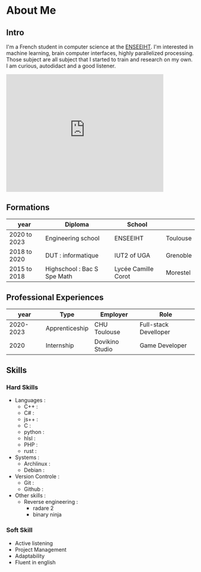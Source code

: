 <script src="https://kit.fontawesome.com/0b50565179.js" crossorigin="anonymous"></script>
# About Me
## Intro 
I'm a French student in computer science at the [ENSEEIHT](https://www.enseeiht.fr/fr/index.html). I'm interested in machine learning, brain computer interfaces, highly parallelized processing. Those subject are all subject that I started to train and research on my own. I am curious, autodidact and a good listener.
<iframe width="420" height="315" src="http://www.youtube.com/embed/dQw4w9WgXcQ" frameborder="0" allowfullscreen></iframe>

## Formations

| year         | Diploma                      | School              |          |
|--------------|------------------------------|---------------------|----------|
| 2020 to 2023 | Engineering school           | ENSEEIHT            | Toulouse |
| 2018 to 2020 | DUT : informatique           | IUT2 of UGA         | Grenoble |
| 2015 to 2018 | Highschool :  Bac S Spe Math | Lycée Camille Corot | Morestel |

## Professional Experiences

| year      | Type           | Employer        | Role                  |
|-----------|----------------|-----------------|-----------------------|
| 2020-2023 | Apprenticeship | CHU Toulouse    | Full-stack Develloper |
| 2020      | Internship     | Dovikino Studio | Game Developer        |

## Skills

### Hard Skills

- Languages : 
	- C++ : <i class="fas fa-star"></i><i class="fas fa-star"></i><i class="fas fa-star"></i><i class="fas fa-star"></i><i class="far fa-star"></i>
	- C# : <i class="fas fa-star"></i><i class="fas fa-star"></i><i class="fas fa-star"></i><i class="fas fa-star"></i><i class="far fa-star"></i>
	- js++ : <i class="fas fa-star"></i><i class="fas fa-star"></i><i class="fas fa-star"></i><i class="fas fa-star"></i><i class="far fa-star"></i>
	- C : <i class="fas fa-star"></i><i class="fas fa-star"></i><i class="fas fa-star"></i><i class="far fa-star"></i><i class="far fa-star"></i>
	- python : <i class="fas fa-star"></i><i class="fas fa-star"></i><i class="fas fa-star"></i><i class="far fa-star"></i><i class="far fa-star"></i>
	- hlsl : <i class="fas fa-star"></i><i class="fas fa-star"></i><i class="fas fa-star"></i><i class="far fa-star"></i><i class="far fa-star"></i>
	- PHP : <i class="fas fa-star"></i><i class="fas fa-star"></i><i class="far fa-star"></i><i class="far fa-star"></i><i class="far fa-star"></i>
	- rust : <i class="fas fa-star"></i><i class="fas fa-star"></i><i class="far fa-star"></i><i class="far fa-star"></i><i class="far fa-star"></i>
- Systems : 
	- Archlinux : <i class="fas fa-star"></i><i class="fas fa-star"></i><i class="fas fa-star"></i><i class="fas fa-star"></i><i class="fas fa-star-half-alt"></i>
	- Debian : <i class="fas fa-star"></i><i class="fas fa-star"></i><i class="fas fa-star"></i><i class="far fa-star"></i><i class="far fa-star"></i>
- Version Controle :
	- Git : <i class="fas fa-star"></i><i class="fas fa-star"></i><i class="fas fa-star"></i><i class="fas fa-star"></i><i class="far fa-star"></i>
	- Github : <i class="fas fa-star"></i><i class="fas fa-star"></i><i class="fas fa-star"></i><i class="far fa-star"></i><i class="far fa-star"></i>
- Other skills : 
	- Reverse engineering : <i class="fas fa-star"></i><i class="fas fa-star"></i><i class="fas fa-star"></i><i class="far fa-star"></i><i class="far fa-star"></i>
		- radare 2 
		- binary ninja

### Soft Skill

- Active listening 
- Project Management 
- Adaptability
- Fluent in english 


